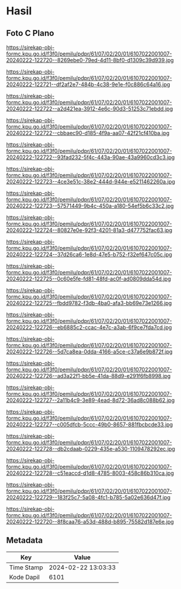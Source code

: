 # Hasil

## Foto C Plano

https://sirekap-obj-formc.kpu.go.id/f3f0/pemilu/pdpr/61/07/02/20/01/6107022001007-20240222-122720--8269ebe0-79ed-4d11-8bf0-d1309c39d939.jpg

https://sirekap-obj-formc.kpu.go.id/f3f0/pemilu/pdpr/61/07/02/20/01/6107022001007-20240222-122721--df2af2e7-484b-4c38-9e1e-f0c886c64a16.jpg

https://sirekap-obj-formc.kpu.go.id/f3f0/pemilu/pdpr/61/07/02/20/01/6107022001007-20240222-122722--a2d421ea-3912-4e6c-90d3-51253c71ebdd.jpg

https://sirekap-obj-formc.kpu.go.id/f3f0/pemilu/pdpr/61/07/02/20/01/6107022001007-20240222-122722--cbbaec90-d185-4f9a-aa07-42f21cf410ba.jpg

https://sirekap-obj-formc.kpu.go.id/f3f0/pemilu/pdpr/61/07/02/20/01/6107022001007-20240222-122722--93fad232-5f4c-443a-90ae-43a9960cd3c3.jpg

https://sirekap-obj-formc.kpu.go.id/f3f0/pemilu/pdpr/61/07/02/20/01/6107022001007-20240222-122723--4ce3e51c-38e2-444d-944e-e5211462260a.jpg

https://sirekap-obj-formc.kpu.go.id/f3f0/pemilu/pdpr/61/07/02/20/01/6107022001007-20240222-122723--57571449-9b4c-450a-a180-54ef5b6c33c2.jpg

https://sirekap-obj-formc.kpu.go.id/f3f0/pemilu/pdpr/61/07/02/20/01/6107022001007-20240222-122724--80827e0e-92f3-4201-81a3-d477752fac63.jpg

https://sirekap-obj-formc.kpu.go.id/f3f0/pemilu/pdpr/61/07/02/20/01/6107022001007-20240222-122724--37d26ca6-1e8d-47e5-b752-f32ef647c05c.jpg

https://sirekap-obj-formc.kpu.go.id/f3f0/pemilu/pdpr/61/07/02/20/01/6107022001007-20240222-122725--0c60e5fe-fd81-48fd-ac0f-ad0809dda54d.jpg

https://sirekap-obj-formc.kpu.go.id/f3f0/pemilu/pdpr/61/07/02/20/01/6107022001007-20240222-122725--fbdd9782-f3db-4ba0-afa3-bb69e73e1266.jpg

https://sirekap-obj-formc.kpu.go.id/f3f0/pemilu/pdpr/61/07/02/20/01/6107022001007-20240222-122726--eb6885c2-ccac-4e7c-a3ab-6f9ce7fda7cd.jpg

https://sirekap-obj-formc.kpu.go.id/f3f0/pemilu/pdpr/61/07/02/20/01/6107022001007-20240222-122726--5d7ca8ea-0dda-4166-a5ce-c37a6e9b872f.jpg

https://sirekap-obj-formc.kpu.go.id/f3f0/pemilu/pdpr/61/07/02/20/01/6107022001007-20240222-122726--ad3a22f1-bb5e-41da-88d9-e291f6fb8998.jpg

https://sirekap-obj-formc.kpu.go.id/f3f0/pemilu/pdpr/61/07/02/20/01/6107022001007-20240222-122727--2a11b4c9-3e89-4ead-8d72-36ad8c088b62.jpg

https://sirekap-obj-formc.kpu.go.id/f3f0/pemilu/pdpr/61/07/02/20/01/6107022001007-20240222-122727--c005dfcb-5ccc-49b0-8657-881fbcbcde33.jpg

https://sirekap-obj-formc.kpu.go.id/f3f0/pemilu/pdpr/61/07/02/20/01/6107022001007-20240222-122728--db2cdaab-0229-435e-a530-1109478292ec.jpg

https://sirekap-obj-formc.kpu.go.id/f3f0/pemilu/pdpr/61/07/02/20/01/6107022001007-20240222-122728--c51eaccd-d1d8-4785-8003-458c86b310ca.jpg

https://sirekap-obj-formc.kpu.go.id/f3f0/pemilu/pdpr/61/07/02/20/01/6107022001007-20240222-122729--183f25c7-5a08-4fc1-b785-5a02e636d47f.jpg

https://sirekap-obj-formc.kpu.go.id/f3f0/pemilu/pdpr/61/07/02/20/01/6107022001007-20240222-122720--8f8caa76-a53d-488d-b895-75582d187e6e.jpg


## Metadata

| Key        | Value               |
| ---------- | ------------------- |
| Time Stamp | 2024-02-22 13:03:33 |
| Kode Dapil | 6101                |



